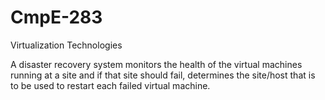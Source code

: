 CmpE-283
========

Virtualization Technologies

A disaster recovery system monitors the health of the virtual machines running at a site and if that site should fail, determines the site/host that is to be used to restart each failed virtual machine.
